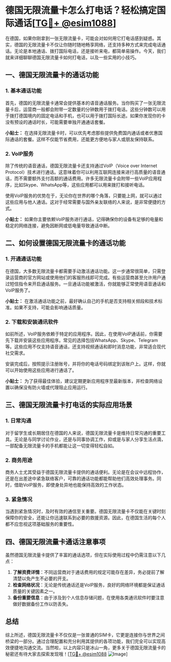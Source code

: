 # 德国无限流量卡怎么打电话？轻松搞定国际通话[[TG💪+ @esim1088](https://t.me/s/esim1088)]

在德国，如果你刚拿到一张无限流量卡，可能会对如何用它打电话感到疑惑。其实，德国的无限流量卡不仅让你随时随地畅享网络，还支持多种方式来完成电话通话。无论是本地通话、拨打国际电话，还是接听来电，都简单易操作。今天，我们就来详细聊聊德国无限流量卡如何打电话，以及一些实用的小技巧。

## 一、德国无限流量卡的通话功能

### 1. 基本通话功能

首先，德国的无限流量卡通常会提供基本的语音通话服务。当你购买了一张无限流量卡后，运营商一般都会附带一定数量的分钟数用于拨打电话。这些分钟数可以用于拨打德国境内的固定电话和手机，也可以用于拨打国际长途。如果你发现你的卡没有预设的通话时长，可能需要单独开通通话套餐。

**小贴士：** 在选择无限流量卡时，可以优先考虑那些提供免费国内通话或者优惠国际通话的套餐。这样不仅能节省费用，还能更方便地与家人或朋友保持联系。

### 2. VoIP服务

除了传统的语音通话，德国无限流量卡还支持通过VoIP（Voice over Internet Protocol）技术进行通话。这意味着你可以利用互联网连接来进行高质量的语音通话，而不需要额外支付高额的通话费用。许多无限流量卡会附带一些VoIP应用程序，比如Skype、WhatsApp等，这些应用都可以用来拨打和接听电话。

使用VoIP服务的优势在于，无论你在世界的哪个角落，只要能上网，就可以通过这些应用与他人通话。这对于经常需要与国外亲友联络的人来说，是非常便捷的方式。

**小贴士：** 如果你主要依赖VoIP服务进行通话，记得确保你的设备有足够的电量和稳定的网络连接，避免因断网或低电量导致通话中断。

## 二、如何设置德国无限流量卡的通话功能

### 1. 开通通话功能

在德国，大多数无限流量卡都需要手动激活通话功能。这一步通常很简单，只需登录运营商的官方网站或使用他们的客服热线即可完成。有些运营商甚至允许用户通过短信指令来开启通话服务。一旦通话功能被激活，你就能够正常使用语音通话和VoIP服务了。

**小贴士：** 在激活通话功能之前，最好确认自己的手机是否支持相关频段和技术标准。如果不支持，可能会影响通话质量。

### 2. 下载和安装通讯软件

如前所述，VoIP服务依赖于特定的应用程序。因此，在使用VoIP通话前，你需要先下载并安装这些应用程序。常见的选择包括WhatsApp、Skype、Telegram等。这些应用不仅支持语音通话，还支持视频通话和即时消息功能，非常适合现代社交需求。

安装完成后，按照提示注册账号，并将你的电话号码绑定到该账户上。这样，你就可以开始使用这些应用进行通话了。

**小贴士：** 为了获得最佳体验，建议定期更新应用程序至最新版本，并检查网络设置以确保没有防火墙或代理阻止应用运行。

## 三、德国无限流量卡打电话的实际应用场景

### 1. 日常沟通

对于留学生或长期居住在德国的人来说，德国无限流量卡是维持日常沟通的重要工具。无论是与同学讨论作业，还是与同事协调工作，抑或是与家人分享生活点滴，一部配备无限流量卡的手机都能让这一切变得轻松自如。

### 2. 商务用途

商务人士尤其受益于德国无限流量卡提供的通话便利。无论是在会议中远程协作，还是在出差途中紧急联络客户，可靠的通话功能都能帮助他们高效处理事务。同时，借助VoIP服务，即使身处异地也能保持高效的工作状态。

### 3. 紧急情况

当遇到紧急情况时，及时有效的通信至关重要。德国无限流量卡不仅能在关键时刻保障你的安全，还能让你迅速联系到必要的救援资源。因此，在德国生活的每个人都不应忽视这项基础服务的重要性。

## 四、德国无限流量卡通话注意事项

虽然德国无限流量卡提供了丰富的通话选项，但在实际使用过程中仍需注意以下几点：

1. **了解资费详情**：不同运营商对于通话费用的规定可能存在差异，务必提前了解清楚以免产生不必要的开支。
2. **检查网络状况**：无论是传统通话还是VoIP服务，良好的网络环境都是保证通话质量的关键因素之一。
3. **备份重要信息**：由于涉及到个人信息存储问题，在使用各类通讯软件时要注意做好数据备份工作以防丢失。

## 总结

综上所述，德国无限流量卡不仅仅是一张普通的SIM卡，它更是连接你与世界之间桥梁的一部分。通过合理配置和充分利用其提供的各项功能，我们完全可以实现高效便捷地沟通交流。当然啦，以上内容只是冰山一角，更多关于德国无限流量卡的秘密还有待大家去探索发现哦！[[TG💪+ @esim1088](https://t.me/s/esim1088) ![Image](https://i.postimg.cc/4NQfJmqS/Snipaste-2025-05-13-00-14-12.png)]